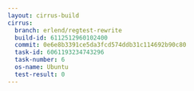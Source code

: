 ```yaml
---
layout: cirrus-build
cirrus:
  branch: erlend/regtest-rewrite
  build-id: 6112512960102400
  commit: 0e6e8b3391ce5da3fcd574ddb31c114692b90c80
  task-id: 6061193234743296
  task-number: 6
  os-name: Ubuntu
  test-result: 0
---
```


